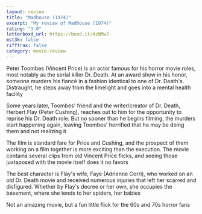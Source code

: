 ```yaml
---
layout: review
title: "Madhouse (1974)"
excerpt: "My review of Madhouse (1974)"
rating: "3.0"
letterboxd_url: https://boxd.it/4zNMwJ
mst3k: false
rifftrax: false
category: movie-review
---
```


Peter Toombes (Vincent Price) is an actor famous for his horror movie roles, most notably as the serial killer Dr. Death. At an award show in his honor, someone murders his fiancé in a fashion identical to one of Dr. Death's. Distraught, he steps away from the limelight and goes into a mental health facility

Some years later, Toombes' friend and the writer/creator of Dr. Death, Herbert Flay (Peter Cushing), reaches out to him for the opportunity to reprise his Dr. Death role. But no sooner than he begins filming, the murders start happening again, leaving Toombes' horrified that he may be doing them and not realizing it

The film is standard fare for Price and Cushing, and the prospect of them working on a film together is more exciting than the execution. The movie contains several clips from old Vincent Price flicks, and seeing those juxtaposed with the movie itself does it no favors

The best character is Flay's wife, Faye (Adrienne Corri), who worked on an old Dr. Death movie and received numerous injuries that left her scarred and disfigured. Whether by Flay's decree or her own, she occupies the basement, where she tends to her spiders, her babies

Not an amazing movie, but a fun little flick for the 60s and 70s horror fans

